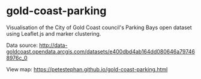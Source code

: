 # gold-coast-parking

Visualisation of the City of Gold Coast council's Parking Bays open dataset using Leaflet.js and marker clustering.

Data source: http://data-goldcoast.opendata.arcgis.com/datasets/e400dbd4ab164dd080646a797468976c_0

View map: https://petestephan.github.io/gold-coast-parking.html
